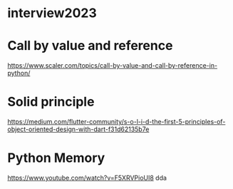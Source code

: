 # interview2023

# Call by value and reference

https://www.scaler.com/topics/call-by-value-and-call-by-reference-in-python/


# Solid principle

https://medium.com/flutter-community/s-o-l-i-d-the-first-5-principles-of-object-oriented-design-with-dart-f31d62135b7e



#  Python Memory

  https://www.youtube.com/watch?v=F5XRVPioUI8 dda